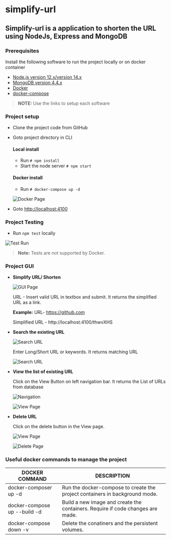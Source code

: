 # simplify-url
## Simplify-url is a application to shorten the URL using NodeJs, Express and MongoDB

### Prerequisites
Install the following software to run the project locally or on docker container
* [Node.js version 12.x/version 14.x](https://nodejs.org/en/download/)
* [MongoDB version 4.4.x](https://www.mongodb.com/download-center/community/releases)
* [Docker](https://www.docker.com/products)
* [docker-compose](https://docs.docker.com/compose/install/)

> **NOTE:** Use the links to setup each software

### Project setup
* Clone the project code from GitHub
* Goto project directory in CLI
    #### Local install
    * Run `# npm install`
    * Start the node server `# npm start`
    #### Docker install
    * Run `# docker-compose up -d`

    ![Docker Page](https://github.com/Sruthi-Ramachandran/simplify-url/blob/main/doc_img/docker.PNG)

* Goto [http://localhost:4100](http://localhost:4100)

### Project Testing
* Run `npm test` locally

![Test Run](https://github.com/Sruthi-Ramachandran/simplify-url/blob/main/doc_img/test.PNG)

> **Note:** Tests are not supported by Docker.

### Project GUI
* **Simplify URL/ Shorten**

    ![GUI Page](https://github.com/Sruthi-Ramachandran/simplify-url/blob/main/doc_img/gui_test_url.PNG)

    URL - Insert valid URL in textbox and submit.
    It returns the simplified URL as a link.

    **Example:**
    URL- https://github.com 

    Simplified URL - http://localhost:4100/thwvXHS

* **Search the existing URL**

    ![Search URL](https://github.com/Sruthi-Ramachandran/simplify-url/blob/main/doc_img/gui_search_1.PNG)

    Enter Long/Short URL or keywords. 
    It returns matching URL 

    ![Search URL](https://github.com/Sruthi-Ramachandran/simplify-url/blob/main/doc_img/gui_search_2.PNG)

* **View the list of existing URL**

    Click on the View Button on left navigation bar.
    It returns the List of URLs from database

    ![Navigation](https://github.com/Sruthi-Ramachandran/simplify-url/blob/main/doc_img/gui_nav_bar.PNG)

    ![View Page](https://github.com/Sruthi-Ramachandran/simplify-url/blob/main/doc_img/gui_view_list.PNG)

* **Delete URL**

    Click on the delete button in the View page.

    ![View Page](https://github.com/Sruthi-Ramachandran/simplify-url/blob/main/doc_img/gui_view_list.PNG)

    ![Delete Page](https://github.com/Sruthi-Ramachandran/simplify-url/blob/main/doc_img/gui_delete.PNG)


### Useful docker commands to manage the project
|DOCKER COMMAND|DESCRIPTION|
|-|-|
|docker-composer up -d|Run the docker-compose to create the project containers in background mode.|
|docker-compose up --build -d|Build a new image and create the containers. Require if code changes are made.|
|docker-compose down -v|Delete the conatiners and the persistent volumes.|










